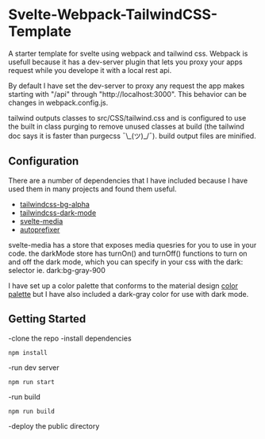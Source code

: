 # Svelte-Webpack-TailwindCSS-Template

A starter template for svelte using webpack and tailwind css. Webpack is usefull because it has a dev-server plugin that lets you proxy your apps request while you develope it with a local rest api.

By default I have set the dev-server to proxy any request the app makes starting with "/api" through "http://localhost:3000". This behavior can be changes in webpack.config.js.

tailwind outputs classes to src/CSS/tailwind.css and is configured to use the built in class purging to remove unused classes at build (the tailwind doc says it is faster than purgecss ¯\\\_(ツ)\_/¯). build output files are minified.

## Configuration

There are a number of dependencies that I have included because I have used them in many projects and found them useful.

- [tailwindcss-bg-alpha](https://github.com/adfdev/tailwindcss-bg-alpha)
- [tailwindcss-dark-mode](https://github.com/ChanceArthur/tailwindcss-dark-mode)
- [svelte-media](https://github.com/cibernox/svelte-media)
- [autoprefixer](https://github.com/postcss/autoprefixer)

svelte-media has a store that exposes media quesries for you to use in your code. the darkMode store has turnOn() and turnOff() functions to turn on and off the dark mode, which you can specify in your css with the dark: selector ie. dark:bg-gray-900

I have set up a color palette that conforms to the material design [color palette](https://material.io/design/color/the-color-system.html#tools-for-picking-colors) but I have also included a dark-gray color for use with dark mode.

## Getting Started

-clone the repo
-install dependencies

```
npm install
```

-run dev server

```
npm run start
```

-run build

```
npm run build
```

-deploy the public directory
